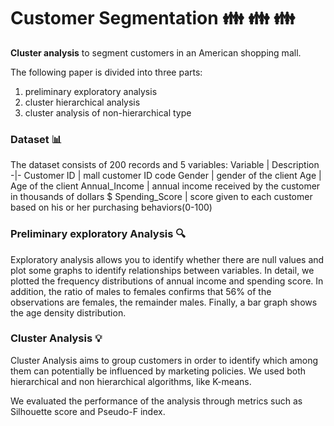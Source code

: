 # Customer Segmentation :family: :family: :family:
__Cluster analysis__ to segment customers in an American shopping mall.

The following paper is divided into three parts:
1. preliminary exploratory analysis
2. cluster hierarchical analysis
3. cluster analysis of non-hierarchical type

### Dataset :bar_chart:
The dataset consists of 200 records and 5 variables:
Variable | Description
-|-
Customer ID | mall customer ID code
Gender | gender of the client
Age | Age of the client
Annual_Income | annual income received by the customer in thousands of dollars $
Spending_Score | score given to each customer based on his or her purchasing behaviors(0-100)

### Preliminary exploratory Analysis :mag:
Exploratory analysis allows you to identify whether there are null values and plot some graphs to identify relationships between variables.
In detail, we plotted the frequency distributions of annual income and spending score. In addition, the ratio of males to females confirms that 56% of the observations are females, the remainder males.
Finally, a bar graph shows the age density distribution.

### Cluster Analysis :bulb:
Cluster Analysis aims to group customers in order to identify which among them can potentially be influenced by marketing policies.
We used both hierarchical and non hierarchical algorithms, like K-means.

We evaluated the performance of the analysis through metrics such as Silhouette score and Pseudo-F index.
